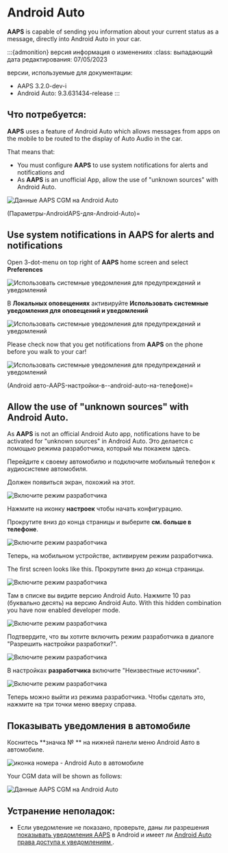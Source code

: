 # Android Auto

**AAPS** is capable of sending you information about your current status as a message, directly into Android Auto in your car.

:::{admonition} версия информация о изменениях :class: выпадающий дата редактирования: 07/05/2023

версии, используемые для документации:

* AAPS 3.2.0-dev-i
* Android Auto: 9.3.631434-release :::

## Что потребуется:

**AAPS** uses a feature of Android Auto which allows messages from apps on the mobile to be routed to the display of Auto Audio in the car.

That means that:

* You must configure **AAPS** to use system notifications for alerts and notifications and
* As **AAPS** is an unofficial App, allow the use of "unknown sources" with Android Auto.

![Данные AAPS CGM на Android Auto](../images/android_auto_01.png)

(Параметры-AndroidAPS-для-Android-Auto)=

## Use system notifications in AAPS for alerts and notifications

Open 3-dot-menu on top right of **AAPS** home screen and select **Preferences**

![Использовать системные уведомления для предупреждений и уведомлений](../images/android_auto_02.png)

В **Локальных оповещениях** активируйте **Использовать системные уведомления для оповещений и уведомлений**

![Использовать системные уведомления для предупреждений и уведомлений](../images/android_auto_03.png)

Please check now that you get notifications from **AAPS** on the phone before you walk to your car!

![Использовать системные уведомления для предупреждений и уведомлений](../images/android_auto_04.png)

(Android авто-AAPS-настройки-в--android-auto-на-телефоне)=

## Allow the use of "unknown sources" with Android Auto.

As **AAPS** is not an official Android Auto app, notifications have to be activated for "unknown sources" in Android Auto. Это делается с помощью режима разработчика, который мы покажем здесь.

Перейдите к своему автомобилю и подключите мобильный телефон к аудиосистеме автомобиля.

Должен появиться экран, похожий на этот.

![Включите режим разработчика](../images/android_auto_05.png)

Нажмите на иконку **настроек** чтобы начать конфигурацию.

Прокрутите вниз до конца страницы и выберите **см. больше в телефоне**.

![Включите режим разработчика](../images/android_auto_06.png)

Теперь, на мобильном устройстве, активируем режим разработчика.

The first screen looks like this. Прокрутите вниз до конца страницы.

![Включите режим разработчика](../images/android_auto_07.png)

Там в списке вы видите версию Android Auto. Нажмите 10 раз (буквально десять) на версию Android Auto. With this hidden combination you have now enabled developer mode.

![Включите режим разработчика](../images/android_auto_08.png)

Подтвердите, что вы хотите включить режим разработчика в диалоге "Разрешить настройки разработки?".

![Включите режим разработчика](../images/android_auto_09.png)

В настройках **разработчика** включите "Неизвестные источники".

![Включите режим разработчика](../images/android_auto_10.png)

Теперь можно выйти из режима разработчика. Чтобы сделать это, нажмите на три точки меню вверху справа.

## Показывать уведомления в автомобиле

Коснитесь **значка № ** на нижней панели меню Android Авто в автомобиле.

![иконка номера - Android Auto в автомобиле](../images/android_auto_11.png)

Your CGM data will be shown as follows:

![Данные AAPS CGM на Android Auto](../images/android_auto_01.png)

## Устранение неполадок:

* Если уведомление не показано, проверьте, даны ли разрешения [ показывать уведомления AAPS](Android-auto-AAPS-settings-for-android-auto) в Android и имеет ли [ Android Auto права доступа к уведомлениям ](Android-auto-AAPS-settings-in-android-auto-app-on-your-phone).